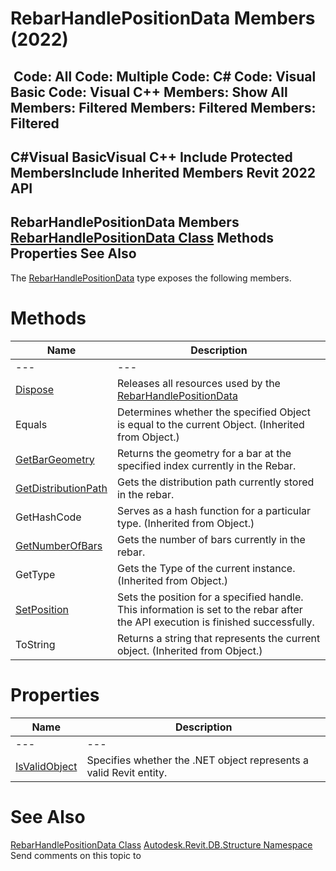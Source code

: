 # RebarHandlePositionData Members (2022)

﻿
 Code: All Code: Multiple Code: C# Code: Visual Basic Code: Visual C++  Members: Show All Members: Filtered Members: Filtered Members: Filtered   
---  
C#Visual BasicVisual C++
Include Protected MembersInclude Inherited Members
Revit 2022 API  
---  
RebarHandlePositionData Members  
[RebarHandlePositionData Class](de2e3a20-4203-f6bd-8166-a0d3a973d16b.md "RebarHandlePositionData Class") Methods Properties See Also  
---  
The [RebarHandlePositionData](de2e3a20-4203-f6bd-8166-a0d3a973d16b.md "RebarHandlePositionData Class") type exposes the following members.
# Methods
| Name | Description |
| --- | --- |
| --- | --- | --- |
| [Dispose](4460aa20-2e35-e7c3-686d-97ec21a64871.md "Dispose Method") | Releases all resources used by the [RebarHandlePositionData](de2e3a20-4203-f6bd-8166-a0d3a973d16b.md "RebarHandlePositionData Class") |
| Equals | Determines whether the specified Object is equal to the current Object. (Inherited from Object.) |
| [GetBarGeometry](9486bba5-4657-637c-41e9-7337ca8e6a7c.md "GetBarGeometry Method") | Returns the geometry for a bar at the specified index currently in the Rebar. |
| [GetDistributionPath](c09f23dd-cb6f-e2b4-b63e-1620d65cb3c5.md "GetDistributionPath Method") | Gets the distribution path currently stored in the rebar. |
| GetHashCode | Serves as a hash function for a particular type.  (Inherited from Object.) |
| [GetNumberOfBars](f6f1acfa-c7b8-bda2-1994-f1475601c75f.md "GetNumberOfBars Method") | Gets the number of bars currently in the rebar. |
| GetType | Gets the Type of the current instance. (Inherited from Object.) |
| [SetPosition](690efb38-6607-4509-d8f5-6c7fd853c9f5.md "SetPosition Method") | Sets the position for a specified handle. This information is set to the rebar after the API execution is finished successfully. |
| ToString | Returns a string that represents the current object. (Inherited from Object.) |

# Properties
| Name | Description |
| --- | --- |
| --- | --- | --- |
| [IsValidObject](53a48a0c-79f0-35e3-d42f-73871610d05c.md "IsValidObject Property") | Specifies whether the .NET object represents a valid Revit entity. |

# See Also
[RebarHandlePositionData Class](de2e3a20-4203-f6bd-8166-a0d3a973d16b.md "RebarHandlePositionData Class")
[Autodesk.Revit.DB.Structure Namespace](d586b341-f687-9d90-e96d-255806b7d4fc.md "Autodesk.Revit.DB.Structure Namespace")
Send comments on this topic to 